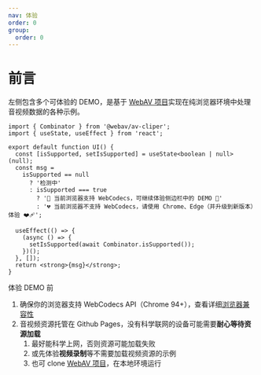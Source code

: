 ```yaml
---
nav: 体验
order: 0
group:
  order: 0
---
```


# 前言

左侧包含多个可体验的 DEMO，是基于 [WebAV 项目][2]实现在纯浏览器环境中处理音视频数据的各种示例。

```tsx
import { Combinator } from '@webav/av-cliper';
import { useState, useEffect } from 'react';

export default function UI() {
  const [isSupported, setIsSupported] = useState<boolean | null>(null);
  const msg =
    isSupported == null
      ? '检测中'
      : isSupported === true
        ? '🎉 当前浏览器支持 WebCodecs，可继续体验侧边栏中的 DEMO 🎉'
        : '💔 当前浏览器不支持 WebCodecs，请使用 Chrome、Edge（并升级到新版本）体验 ❤️‍🩹';

  useEffect(() => {
    (async () => {
      setIsSupported(await Combinator.isSupported());
    })();
  }, []);
  return <strong>{msg}</strong>;
}
```

体验 DEMO 前

1. 确保你的浏览器支持 WebCodecs API（Chrome 94+），查看详细[浏览器兼容性][1]
2. 音视频资源托管在 Github Pages，没有科学联网的设备可能需要**耐心等待资源加载**
   1. 最好能科学上网，否则资源可能加载失败
   2. 或先体验**视频录制**等不需要加载视频资源的示例
   3. 也可 clone [WebAV 项目][2]，在本地环境运行

[1]: https://caniuse.com/?search=WebCodecs
[2]: https://github.com/WebAV-Tech/WebAV
